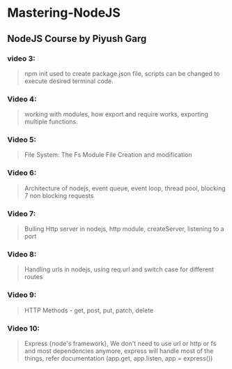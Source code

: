 # Mastering-NodeJS
## NodeJS Course by Piyush Garg
### video 3:
>npm init used to create package.json file, scripts can be changed to execute desired terminal code.

### Video 4:
> working with modules, how export and require works, exporting multiple functions.

### Video 5:
> File System: The Fs Module
File Creation and modification

### Video 6:
>Architecture of nodejs, event queue, event loop, thread pool, blocking 7 non blocking requests

### Video 7:
>Builing Http server in nodejs, http module, createServer, listening to a port

### Video 8:
>Handling urls in nodejs, using req.url and switch case for different routes

### Video 9:

>HTTP Methods - get, post, put, patch, delete
### Video 10:
>Express {node's framework}, We don't need to use url or http or fs and most dependencies anymore, express will handle most of the things, refer documentation (app.get, app.listen, app = express())

